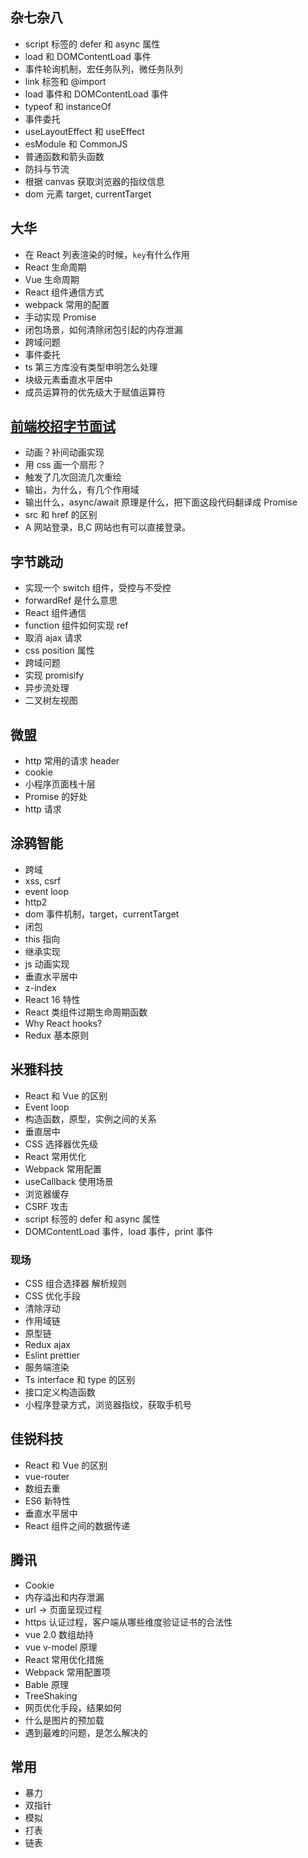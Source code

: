 ## 杂七杂八

- script 标签的 defer 和 async 属性
- load 和 DOMContentLoad 事件
- 事件轮询机制，宏任务队列，微任务队列
- link 标签和 @import
- load 事件和 DOMContentLoad 事件
- typeof 和 instanceOf
- 事件委托
- useLayoutEffect 和 useEffect
- esModule 和 CommonJS
- 普通函数和箭头函数
- 防抖与节流
- 根据 canvas 获取浏览器的指纹信息
- dom 元素 target, currentTarget

## 大华

- 在 React 列表渲染的时候，`key`有什么作用
- React 生命周期
- Vue 生命周期
- React 组件通信方式
- webpack 常用的配置
- 手动实现 Promise
- 闭包场景，如何清除闭包引起的内存泄漏
- 跨域问题
- 事件委托
- ts 第三方库没有类型申明怎么处理
- 块级元素垂直水平居中
- 成员运算符的优先级大于赋值运算符

## [前端校招字节面试](https://juejin.im/post/5f14051ef265da22c058fac5)

- 动画？补间动画实现
- 用 css 画一个扇形？
- 触发了几次回流几次重绘
- 输出，为什么，有几个作用域
- 输出什么，async/await 原理是什么，把下面这段代码翻译成 Promise
- src 和 href 的区别
- A 网站登录，B,C 网站也有可以直接登录。

## 字节跳动

- 实现一个 switch 组件，受控与不受控
- forwardRef 是什么意思
- React 组件通信
- function 组件如何实现 ref
- 取消 ajax 请求
- css position 属性
- 跨域问题
- 实现 promisify
- 异步流处理
- 二叉树左视图

## 微盟

- http 常用的请求 header
- cookie
- 小程序页面栈十层
- Promise 的好处
- http 请求

## 涂鸦智能

- 跨域
- xss, csrf
- event loop
- http2
- dom 事件机制，target，currentTarget
- 闭包
- this 指向
- 继承实现
- js 动画实现
- 垂直水平居中
- z-index 
- React 16 特性
- React 类组件过期生命周期函数
- Why React hooks?
- Redux 基本原则

## 米雅科技

- React 和 Vue 的区别
- Event loop
- 构造函数，原型，实例之间的关系
- 垂直居中
- CSS 选择器优先级
- React 常用优化
- Webpack 常用配置
- useCallback 使用场景
- 浏览器缓存
- CSRF 攻击
- script 标签的 defer 和 async 属性
- DOMContentLoad 事件，load 事件，print 事件

### 现场

- CSS 组合选择器 解析规则
- CSS 优化手段
- 清除浮动
- 作用域链
- 原型链
- Redux ajax
- Eslint prettier
- 服务端渲染
- Ts interface 和 type 的区别
- 接口定义构造函数
- 小程序登录方式，浏览器指纹，获取手机号

## 佳锐科技

- React 和 Vue 的区别
- vue-router
- 数组去重
- ES6 新特性
- 垂直水平居中
- React 组件之间的数据传递

## 腾讯

- Cookie
- 内存溢出和内存泄漏
- url -> 页面呈现过程
- https 认证过程，客户端从哪些维度验证证书的合法性
- vue 2.0 数组劫持
- vue v-model 原理
- React 常用优化措施
- Webpack 常用配置项
- Bable 原理
- TreeShaking
- 网页优化手段，结果如何
- 什么是图片的预加载
- 遇到最难的问题，是怎么解决的

## 常用

- 暴力
- 双指针
- 模拟
- 打表
- 链表